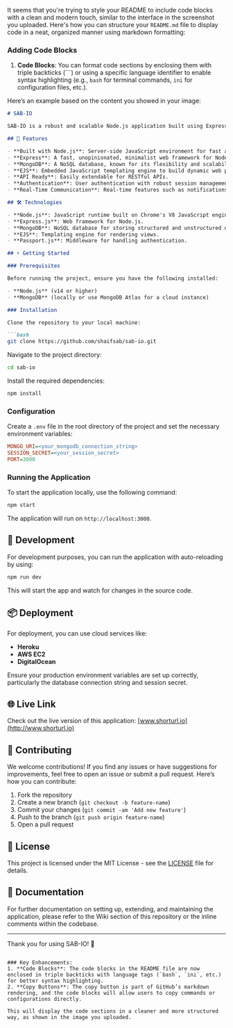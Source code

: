 It seems that you're trying to style your README to include code blocks with a clean and modern touch, similar to the interface in the screenshot you uploaded. Here's how you can structure your `README.md` file to display code in a neat, organized manner using markdown formatting:

### Adding Code Blocks

1. **Code Blocks**: You can format code sections by enclosing them with triple backticks (\`\`\`) or using a specific language identifier to enable syntax highlighting (e.g., `bash` for terminal commands, `ini` for configuration files, etc.).

Here’s an example based on the content you showed in your image:

````markdown
# SAB-IO

SAB-IO is a robust and scalable Node.js application built using Express, MongoDB, and EJS. It provides a powerful backend infrastructure that can handle various tasks such as data processing, API integration, and real-time communication, ideal for building modern web applications.

## 🚀 Features

- **Built with Node.js**: Server-side JavaScript environment for fast and scalable network applications.
- **Express**: A fast, unopinionated, minimalist web framework for Node.js.
- **MongoDB**: A NoSQL database, known for its flexibility and scalability.
- **EJS**: Embedded JavaScript templating engine to build dynamic web pages.
- **API Ready**: Easily extendable for RESTful APIs.
- **Authentication**: User authentication with robust session management.
- **Real-Time Communication**: Real-time features such as notifications or chat can be easily added.

## 🛠️ Technologies

- **Node.js**: JavaScript runtime built on Chrome's V8 JavaScript engine.
- **Express.js**: Web framework for Node.js.
- **MongoDB**: NoSQL database for storing structured and unstructured data.
- **EJS**: Templating engine for rendering views.
- **Passport.js**: Middleware for handling authentication.

## ⚡ Getting Started

### Prerequisites

Before running the project, ensure you have the following installed:

- **Node.js** (v14 or higher)
- **MongoDB** (locally or use MongoDB Atlas for a cloud instance)

### Installation

Clone the repository to your local machine:

```bash
git clone https://github.com/shaifsab/sab-io.git
````

Navigate to the project directory:

```bash
cd sab-io
```

Install the required dependencies:

```bash
npm install
```

### Configuration

Create a `.env` file in the root directory of the project and set the necessary environment variables:

```ini
MONGO_URI=<your_mongodb_connection_string>
SESSION_SECRET=<your_session_secret>
PORT=3000
```

### Running the Application

To start the application locally, use the following command:

```bash
npm start
```

The application will run on `http://localhost:3000`.

## 🔧 Development

For development purposes, you can run the application with auto-reloading by using:

```bash
npm run dev
```

This will start the app and watch for changes in the source code.

## 📦 Deployment

For deployment, you can use cloud services like:

* **Heroku**
* **AWS EC2**
* **DigitalOcean**

Ensure your production environment variables are set up correctly, particularly the database connection string and session secret.

## 🌐 Live Link

Check out the live version of this application: [www.shorturl.io](http://www.shorturl.io)

## 🤝 Contributing

We welcome contributions! If you find any issues or have suggestions for improvements, feel free to open an issue or submit a pull request. Here’s how you can contribute:

1. Fork the repository
2. Create a new branch (`git checkout -b feature-name`)
3. Commit your changes (`git commit -am 'Add new feature'`)
4. Push to the branch (`git push origin feature-name`)
5. Open a pull request

## 📝 License

This project is licensed under the MIT License - see the [LICENSE](LICENSE) file for details.

## 📄 Documentation

For further documentation on setting up, extending, and maintaining the application, please refer to the Wiki section of this repository or the inline comments within the codebase.

---

Thank you for using SAB-IO! 🚀

```

### Key Enhancements:
1. **Code Blocks**: The code blocks in the README file are now enclosed in triple backticks with language tags (`bash`, `ini`, etc.) for better syntax highlighting.
2. **Copy Buttons**: The copy button is part of GitHub’s markdown rendering, and the code blocks will allow users to copy commands or configurations directly.

This will display the code sections in a cleaner and more structured way, as shown in the image you uploaded.
```
